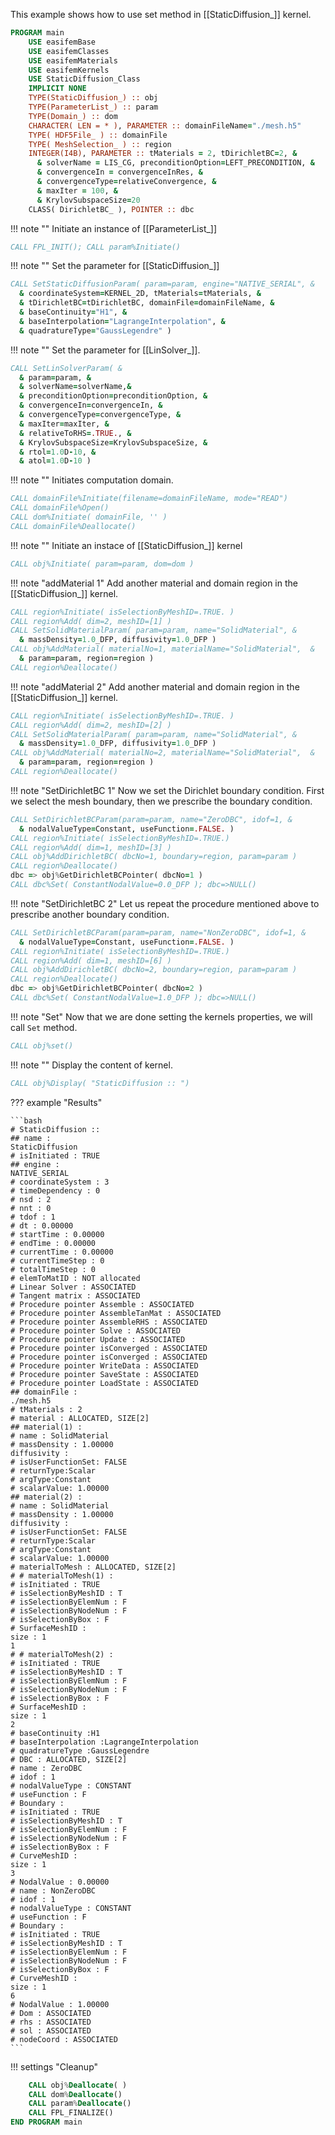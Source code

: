 This example shows how to use set method in [[StaticDiffusion_]] kernel.

```fortran
PROGRAM main
    USE easifemBase
    USE easifemClasses
    USE easifemMaterials
    USE easifemKernels
    USE StaticDiffusion_Class
    IMPLICIT NONE
    TYPE(StaticDiffusion_) :: obj
    TYPE(ParameterList_) :: param
    TYPE(Domain_) :: dom
    CHARACTER( LEN = * ), PARAMETER :: domainFileName="./mesh.h5"
    TYPE( HDF5File_ ) :: domainFile
    TYPE( MeshSelection_ ) :: region
    INTEGER(I4B), PARAMETER :: tMaterials = 2, tDirichletBC=2, &
      & solverName = LIS_CG, preconditionOption=LEFT_PRECONDITION, &
      & convergenceIn = convergenceInRes, &
      & convergenceType=relativeConvergence, &
      & maxIter = 100, &
      & KrylovSubspaceSize=20
    CLASS( DirichletBC_ ), POINTER :: dbc
```

!!! note ""
Initiate an instance of [[ParameterList_]]

```fortran
CALL FPL_INIT(); CALL param%Initiate()
```

!!! note ""
Set the parameter for [[StaticDiffusion_]]

```fortran
CALL SetStaticDiffusionParam( param=param, engine="NATIVE_SERIAL", &
  & coordinateSystem=KERNEL_2D, tMaterials=tMaterials, &
  & tDirichletBC=tDirichletBC, domainFile=domainFileName, &
  & baseContinuity="H1", &
  & baseInterpolation="LagrangeInterpolation", &
  & quadratureType="GaussLegendre" )
```

!!! note ""
Set the parameter for [[LinSolver_]].

```fortran
CALL SetLinSolverParam( &
  & param=param, &
  & solverName=solverName,&
  & preconditionOption=preconditionOption, &
  & convergenceIn=convergenceIn, &
  & convergenceType=convergenceType, &
  & maxIter=maxIter, &
  & relativeToRHS=.TRUE., &
  & KrylovSubspaceSize=KrylovSubspaceSize, &
  & rtol=1.0D-10, &
  & atol=1.0D-10 )
```

!!! note ""
Initiates computation domain.

```fortran
CALL domainFile%Initiate(filename=domainFileName, mode="READ")
CALL domainFile%Open()
CALL dom%Initiate( domainFile, '' )
CALL domainFile%Deallocate()
```

!!! note ""
Initiate an instace of [[StaticDiffusion_]] kernel

```fortran
CALL obj%Initiate( param=param, dom=dom )
```

!!! note "addMaterial 1"
Add another material and domain region in the [[StaticDiffusion_]] kernel.

```fortran
CALL region%Initiate( isSelectionByMeshID=.TRUE. )
CALL region%Add( dim=2, meshID=[1] )
CALL SetSolidMaterialParam( param=param, name="SolidMaterial", &
  & massDensity=1.0_DFP, diffusivity=1.0_DFP )
CALL obj%AddMaterial( materialNo=1, materialName="SolidMaterial",  &
  & param=param, region=region )
CALL region%Deallocate()
```

!!! note "addMaterial 2"
Add another material and domain region in the [[StaticDiffusion_]] kernel.

```fortran
CALL region%Initiate( isSelectionByMeshID=.TRUE. )
CALL region%Add( dim=2, meshID=[2] )
CALL SetSolidMaterialParam( param=param, name="SolidMaterial", &
  & massDensity=1.0_DFP, diffusivity=1.0_DFP )
CALL obj%AddMaterial( materialNo=2, materialName="SolidMaterial",  &
  & param=param, region=region )
CALL region%Deallocate()
```

!!! note "SetDirichletBC 1"
Now we set the Dirichlet boundary condition. First we select the mesh
boundary, then we prescribe the boundary condition.

```fortran
CALL SetDirichletBCParam(param=param, name="ZeroDBC", idof=1, &
  & nodalValueType=Constant, useFunction=.FALSE. )
CALL region%Initiate( isSelectionByMeshID=.TRUE.)
CALL region%Add( dim=1, meshID=[3] )
CALL obj%AddDirichletBC( dbcNo=1, boundary=region, param=param )
CALL region%Deallocate()
dbc => obj%GetDirichletBCPointer( dbcNo=1 )
CALL dbc%Set( ConstantNodalValue=0.0_DFP ); dbc=>NULL()
```

!!! note "SetDirichletBC 2"
Let us repeat the procedure mentioned above to prescribe another boundary condition.

```fortran
CALL SetDirichletBCParam(param=param, name="NonZeroDBC", idof=1, &
  & nodalValueType=Constant, useFunction=.FALSE. )
CALL region%Initiate( isSelectionByMeshID=.TRUE.)
CALL region%Add( dim=1, meshID=[6] )
CALL obj%AddDirichletBC( dbcNo=2, boundary=region, param=param )
CALL region%Deallocate()
dbc => obj%GetDirichletBCPointer( dbcNo=2 )
CALL dbc%Set( ConstantNodalValue=1.0_DFP ); dbc=>NULL()
```

!!! note "Set"
Now that we are done setting the kernels properties, we will call `Set` method.

```fortran
CALL obj%set()
```

!!! note ""
Display the content of kernel.

```fortran
CALL obj%Display( "StaticDiffusion :: ")
```

??? example "Results"

    ```bash
    # StaticDiffusion ::
    ## name :
    StaticDiffusion
    # isInitiated : TRUE
    ## engine :
    NATIVE_SERIAL
    # coordinateSystem : 3
    # timeDependency : 0
    # nsd : 2
    # nnt : 0
    # tdof : 1
    # dt : 0.00000
    # startTime : 0.00000
    # endTime : 0.00000
    # currentTime : 0.00000
    # currentTimeStep : 0
    # totalTimeStep : 0
    # elemToMatID : NOT allocated
    # Linear Solver : ASSOCIATED
    # Tangent matrix : ASSOCIATED
    # Procedure pointer Assemble : ASSOCIATED
    # Procedure pointer AssembleTanMat : ASSOCIATED
    # Procedure pointer AssembleRHS : ASSOCIATED
    # Procedure pointer Solve : ASSOCIATED
    # Procedure pointer Update : ASSOCIATED
    # Procedure pointer isConverged : ASSOCIATED
    # Procedure pointer isConverged : ASSOCIATED
    # Procedure pointer WriteData : ASSOCIATED
    # Procedure pointer SaveState : ASSOCIATED
    # Procedure pointer LoadState : ASSOCIATED
    ## domainFile :
    ./mesh.h5
    # tMaterials : 2
    # material : ALLOCATED, SIZE[2]
    ## material(1) :
    # name : SolidMaterial
    # massDensity : 1.00000
    diffusivity :
    # isUserFunctionSet: FALSE
    # returnType:Scalar
    # argType:Constant
    # scalarValue: 1.00000
    ## material(2) :
    # name : SolidMaterial
    # massDensity : 1.00000
    diffusivity :
    # isUserFunctionSet: FALSE
    # returnType:Scalar
    # argType:Constant
    # scalarValue: 1.00000
    # materialToMesh : ALLOCATED, SIZE[2]
    # # materialToMesh(1) :
    # isInitiated : TRUE
    # isSelectionByMeshID : T
    # isSelectionByElemNum : F
    # isSelectionByNodeNum : F
    # isSelectionByBox : F
    # SurfaceMeshID :
    size : 1
    1
    # # materialToMesh(2) :
    # isInitiated : TRUE
    # isSelectionByMeshID : T
    # isSelectionByElemNum : F
    # isSelectionByNodeNum : F
    # isSelectionByBox : F
    # SurfaceMeshID :
    size : 1
    2
    # baseContinuity :H1
    # baseInterpolation :LagrangeInterpolation
    # quadratureType :GaussLegendre
    # DBC : ALLOCATED, SIZE[2]
    # name : ZeroDBC
    # idof : 1
    # nodalValueType : CONSTANT
    # useFunction : F
    # Boundary :
    # isInitiated : TRUE
    # isSelectionByMeshID : T
    # isSelectionByElemNum : F
    # isSelectionByNodeNum : F
    # isSelectionByBox : F
    # CurveMeshID :
    size : 1
    3
    # NodalValue : 0.00000
    # name : NonZeroDBC
    # idof : 1
    # nodalValueType : CONSTANT
    # useFunction : F
    # Boundary :
    # isInitiated : TRUE
    # isSelectionByMeshID : T
    # isSelectionByElemNum : F
    # isSelectionByNodeNum : F
    # isSelectionByBox : F
    # CurveMeshID :
    size : 1
    6
    # NodalValue : 1.00000
    # Dom : ASSOCIATED
    # rhs : ASSOCIATED
    # sol : ASSOCIATED
    # nodeCoord : ASSOCIATED
    ```

!!! settings "Cleanup"

```fortran
    CALL obj%Deallocate( )
    CALL dom%Deallocate()
    CALL param%Deallocate()
    CALL FPL_FINALIZE()
END PROGRAM main
```

